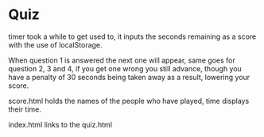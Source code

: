 # Quiz
timer took a while to get used to, it inputs the seconds remaining as a score with the use of localStorage.

When question 1 is answered the next one will appear, same goes for question 2, 3 and 4, if you get one wrong you still advance, though you have a penalty of 30 seconds being taken away as a result, lowering your score.

score.html holds the names of the people who have played, time displays their time.

index.html links to the quiz.html

